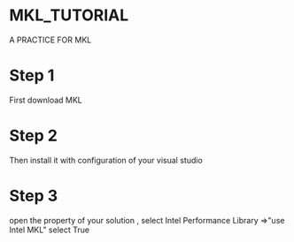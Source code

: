 # MKL_TUTORIAL
A PRACTICE FOR MKL

# Step 1
First download MKL 

# Step 2
Then install it with configuration of your visual studio

# Step 3
open the property of your solution , select Intel Performance Library =>"use Intel MKL" select True
